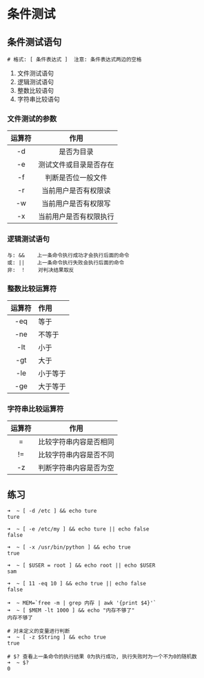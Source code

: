 # 条件测试

## 条件测试语句

```shell
# 格式: [ 条件表达式 ]  注意: 条件表达式两边的空格
```

1. 文件测试语句
2. 逻辑测试语句
3. 整数比较语句
4. 字符串比较语句

### 文件测试的参数

|运算符|作用|
|:---:|:---:|
|-d|是否为目录|
|-e|测试文件或目录是否存在|
|-f|判断是否位一般文件|
|-r|当前用户是否有权限读|
|-w|当前用户是否有权限写|
|-x|当前用户是否有权限执行|

### 逻辑测试语句

```shell
与: &&    上一条命令执行成功才会执行后面的命令
或: ||    上一条命令执行失败会执行后面的命令
非:　！    对判决结果取反
```

### 整数比较运算符

|运算符|作用|
|:---:|:---|
|-eq|等于|
|-ne|不等于|
|-lt|小于|
|-gt|大于|
|-le|小于等于|
|-ge|大于等于|

### 字符串比较运算符

|运算符|作用|
|:---:|:---:|
|=|比较字符串内容是否相同|
|!=|比较字符串内容是否不同|
|-z|判断字符串内容是否为空|

## 练习

```shell
➜  ~ [ -d /etc ] && echo ture
ture

➜  ~ [ -e /etc/my ] && echo ture || echo false
false

➜  ~ [ -x /usr/bin/python ] && echo true
true

➜  ~ [ $USER = root ] && echo root || echo $USER
sam

➜  ~ [ 11 -eq 10 ] && echo true || echo false
false

➜  ~ MEM=`free -m | grep 内存 | awk '{print $4}'`
➜  ~ [ $MEM -lt 1000 ] && echo "内存不够了"
内存不够了

# 对未定义的变量进行判断
➜  ~ [ -z $String ] && echo true
true

# $? 查看上一条命令的执行结果 0为执行成功, 执行失败时为一个不为0的随机数
➜  ~ $?
0
```
